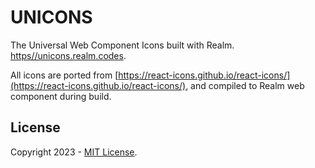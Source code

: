 # UNICONS

The Universal Web Component Icons built with Realm. [https//unicons.realm.codes](https//unicons.realm.codes).

All icons are ported from [https://react-icons.github.io/react-icons/](https://react-icons.github.io/react-icons/), and compiled to Realm web component during build.

## License

Copyright 2023 - [MIT License](https://github.com/realmorg/unicons/blob/main/LICENSE).

